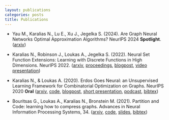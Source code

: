 ```yaml
---
layout: publications
categories: posts
title: Publications
---
```

* Yau M., Karalias N., Lu E., Xu J., Jegelka S. (2024). Are Graph Neural Networks Optimal Approximation Algorithms? NeurIPS 2024 **Spotlight**. ([arxiv][15])

* Karalias N., Robinson J., Loukas A., Jegelka S. (2022). Neural Set Function Extensions: Learning with Discrete Functions in High Dimensions. NeurIPS 2022. ([arxiv][11], [proceedings][12], [blogpost][13], [video presentation][14])

* Karalias N., & Loukas A. (2020). Erdos Goes Neural: an Unsupervised Learning Framework for Combinatorial Optimization on Graphs.  NeurIPS 2020 **Oral** ([arxiv][6], [code][1], [blogpost][2], [short presentation][3], [podcast][4], [bibtex][5])

* Bouritsas G., Loukas A., Karalias N., Bronstein M. (2021). Partition and Code: learning how to compress graphs. Advances in Neural Information Processing Systems, 34. ([arxiv][8], [code][7], [slides][10], [bibtex][9])

[1]: https://github.com/Stalence/erdos_neu
[2]: https://andreasloukas.blog/2020/10/31/erdos-goes-neural/
[3]: https://nips.cc/virtual/2020/public/poster_49f85a9ed090b20c8bed85a5923c669f.html
[4]: https://www.youtube.com/watch?v=QhH5kWNU9f4
[5]: https://proceedings.neurips.cc/paper/10283-/bibtex
[6]: https://arxiv.org/abs/2006.10643
[7]: https://github.com/gbouritsas/PnC
[8]: https://arxiv.org/abs/2107.01952
[9]: https://github.com/gbouritsas/PnC#citation
[10]: https://drive.google.com/file/d/1BShQTbSGei0AuoTV1b46GcXU1unRHerD/view?usp=sharing
[11]: https://arxiv.org/abs/2208.04055
[12]: https://proceedings.neurips.cc/paper_files/paper/2022/hash/6294a235c0b80f0a2b224375c546c750-Abstract-Conference.
[13]: https://stalence.github.io/posts/2022-12-18/Neural_Extensions.html
[14]: https://www.youtube.com/watch?v=02I7EtgIQec
[15]: https://arxiv.org/abs/2310.00526